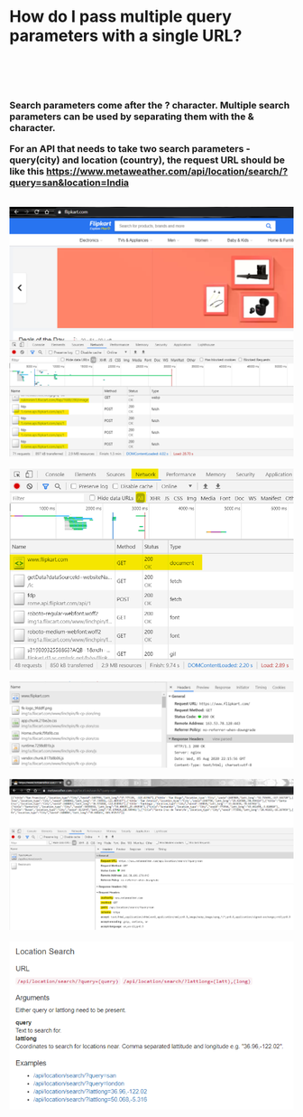 <h1>How do I pass multiple query parameters with a single URL?<h1>
<br>
<h3>Search parameters come after the ? character. Multiple search parameters can be used by separating them with the & character.
<br>

For an API that needs to take two search parameters - query(city) and location (country), the request URL should be like this https://www.metaweather.com/api/location/search/?query=san&location=India </h3>

<br />
<img src="../images/im1.png" alt="log"/>
<br />

<br />
<img src="../images/image_3.png" alt="log"/>
<br />

<br />
<img src="../images/image_4.png" alt="log"/>
<br />

<br />
<img src="../images/image_5.png" alt="log"/>
<br />

<br />
<img src="../images/image_6.png" alt="log"/>
<br />
